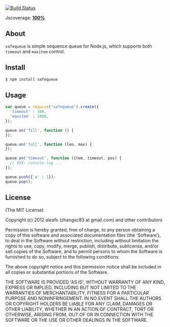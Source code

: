[![Build Status](https://secure.travis-ci.org/aleafs/safequeue.png?branch=master)](http://travis-ci.org/aleafs/safequeue)

Jscoverage: [**100%**](http://aleafs.github.com/coverage/safequeue.html)

## About

`safequeue` is simple sequence queue for Node.js, which supports both `timeout` and `maxitem` control.

## Install

```bash
$ npm install safequeue
```

## Usage

```javascript
var queue = require('safequeue').create({
  'timeout' : 100,
  'maxitem' : 1000,
});

queue.on('fill', function () {
});

queue.on('full', function (len, max) {
});

queue.on('timeout', function (item, timeout, pos) {
  // XXX: console.log ...
});

queue.push({'a' : 1});
queue.pop();

```

## License

(The MIT License)

Copyright (c) 2012 aleafs (zhangxc83 at gmail.com) and other contributors

Permission is hereby granted, free of charge, to any person obtaining
a copy of this software and associated documentation files (the
'Software'), to deal in the Software without restriction, including
without limitation the rights to use, copy, modify, merge, publish,
distribute, sublicense, and/or sell copies of the Software, and to
permit persons to whom the Software is furnished to do so, subject to
the following conditions:

The above copyright notice and this permission notice shall be
included in all copies or substantial portions of the Software.

THE SOFTWARE IS PROVIDED 'AS IS', WITHOUT WARRANTY OF ANY KIND,
EXPRESS OR IMPLIED, INCLUDING BUT NOT LIMITED TO THE WARRANTIES OF
MERCHANTABILITY, FITNESS FOR A PARTICULAR PURPOSE AND NONINFRINGEMENT.
IN NO EVENT SHALL THE AUTHORS OR COPYRIGHT HOLDERS BE LIABLE FOR ANY
CLAIM, DAMAGES OR OTHER LIABILITY, WHETHER IN AN ACTION OF CONTRACT,
TORT OR OTHERWISE, ARISING FROM, OUT OF OR IN CONNECTION WITH THE
SOFTWARE OR THE USE OR OTHER DEALINGS IN THE SOFTWARE.
